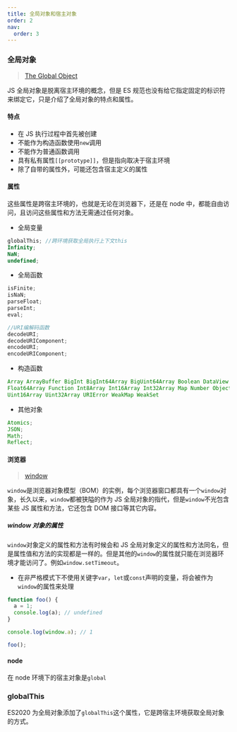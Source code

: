 ```yaml
---
title: 全局对象和宿主对象
order: 2
nav:
  order: 3
---
```


### 全局对象

> [The Global Object](https://tc39.es/ecma262/#sec-global-object)

JS 全局对象是脱离宿主环境的概念，但是 ES 规范也没有给它指定固定的标识符来绑定它，只是介绍了全局对象的特点和属性。

#### 特点

- 在 JS 执行过程中首先被创建
- 不能作为构造函数使用`new`调用
- 不能作为普通函数调用
- 具有私有属性`[[prototype]]`，但是指向取决于宿主环境
- 除了自带的属性外，可能还包含宿主定义的属性

#### 属性

这些属性是跨宿主环境的，也就是无论在浏览器下，还是在 node 中，都能自由访问，且访问这些属性和方法无需通过任何对象。

- 全局变量

```javascript
globalThis; //跨环境获取全局执行上下文this
Infinity;
NaN;
undefined;
```

- 全局函数

```javascript
isFinite;
isNaN;
parseFloat;
parseInt;
eval;

//URI编解码函数
decodeURI;
decodeURIComponent;
encodeURI;
encodeURIComponent;
```

- 构造函数

```javascript
Array ArrayBuffer BigInt BigInt64Array BigUint64Array Boolean DataView Date Error EvalError Float32Array
Float64Array Function Int8Array Int16Array Int32Array Map Number Object Promise Proxy RangeError ReferenceError RegExp Set SharedArrayBuffer String Symbol SyntaxError TypeError Uint8Array Uint8ClampedArray
Uint16Array Uint32Array URIError WeakMap WeakSet
```

- 其他对象

```javascript
Atomics;
JSON;
Math;
Reflect;
```

#### 浏览器

> [window](https://developer.mozilla.org/zh-CN/docs/Web/API/Window)

`window`是浏览器对象模型（BOM）的实例，每个浏览器窗口都具有一个`window`对象，长久以来，`window`都被狭隘的作为 JS 全局对象的指代，但是`window`不光包含某些 JS 属性和方法，它还包含 DOM 接口等其它内容。

##### window 对象的属性

`window`对象定义的属性和方法有时候会和 JS 全局对象定义的属性和方法同名，但是属性值和方法的实现都是一样的。但是其他的`window`的属性就只能在浏览器环境才能访问了。例如`window.setTimeout`。

- 在非严格模式下不使用关键字`var`，`let`或`const`声明的变量，将会被作为`window`的属性来处理

```javascript
function foo() {
  a = 1;
  console.log(a); // undefined
}

console.log(window.a); // 1

foo();
```

#### node

在 node 环境下的宿主对象是`global`

### globalThis

ES2020 为全局对象添加了`globalThis`这个属性，它是跨宿主环境获取全局对象的方式。
